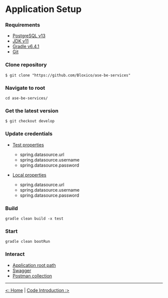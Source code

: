 # Application Setup

### Requirements

- [PostgreSQL v13](https://www.postgresql.org/download/)
- [JDK v11](https://adoptopenjdk.net/releases.html)
- [Gradle v6.4.1](https://gradle.org/releases/)
- [Git](https://git-scm.com/downloads)

### Clone repository

`$ git clone "https://github.com/Bloxico/ase-be-services"`

### Navigate to root

`cd ase-be-services/`

### Get the latest version

`$ git checkout develop`

### Update credentials

- [Test properties](../src/test/resources/application-test.properties)
    - spring.datasource.url
    - spring.datasource.username
    - spring.datasource.password

- [Local properties](../src/main/resources/application-local.properties)
    - spring.datasource.url
    - spring.datasource.username
    - spring.datasource.password

### Build

`gradle clean build -x test`

### Start

`gradle clean bootRun`

### Interact

- [Application root path](http://localhost:8089/api)
- [Swagger](http://localhost:8089/api/swagger-ui.html)
- [Postman collection](../src/main/resources/postman/Art%20Stock%20Exchange.postman_collection.json)

---

[<: Home](../README.md) | [Code Introduction :>](code_introduction.md)